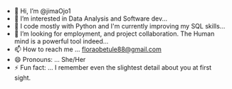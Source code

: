 - 👋 Hi, I’m @jimaOjo1
- 👀 I’m interested in Data Analysis and Software dev...
- 🌱 I code mostly with Python and I'm currently improving my SQL skills...
- 💞️ I’m looking for employment, and project collaboration. The Human mind is a powerful tool indeed...
- 📫 How to reach me ... floraobetule88@gmail.com
- 😄 Pronouns: ... She/Her
- ⚡ Fun fact: ... I remember even the slightest detail about you at first sight.


